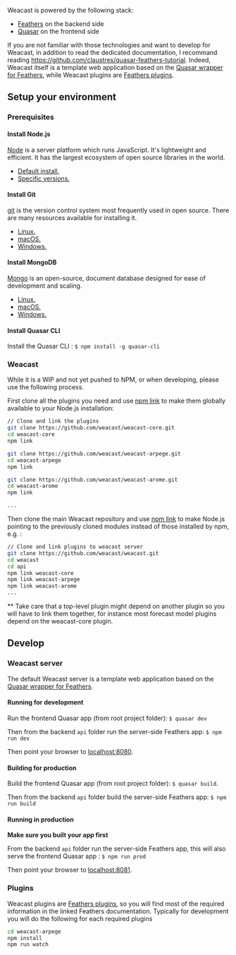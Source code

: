 Weacast is powered by the following stack:
* [Feathers](https://feathersjs.com/) on the backend side
* [Quasar](http://quasar-framework.org/) on the frontend side

If you are not familiar with those technologies and want to develop for Weacast, in addition to read the dedicated documentation, I recommand reading https://github.com/claustres/quasar-feathers-tutorial. Indeed, Weacast itself is a template web application based on the [Quasar wrapper for Feathers](https://github.com/quasarframework/quasar-wrapper-feathersjs-api), while Weacast plugins are [Feathers plugins](https://docs.feathersjs.com/guides/advanced/creating-a-plugin.html). 

## Setup your environment

### Prerequisites

#### Install Node.js

[Node](https://nodejs.org/en/) is a server platform which runs JavaScript.
It's lightweight and efficient.
It has the largest ecosystem of open source libraries in the world.

- [Default install.](https://nodejs.org/en/)
- [Specific versions.](https://nodejs.org/en/download/)

#### Install Git

[git](https://git-scm.com/) is the version control system most frequently used in open source.
There are many resources available for installing it.

- [Linux.](https://www.atlassian.com/git/tutorials/install-git#linux)
- [macOS.](https://www.atlassian.com/git/tutorials/install-git#mac-os-x)
- [Windows.](https://www.atlassian.com/git/tutorials/install-git#windows)

#### Install MongoDB

[Mongo](https://www.mongodb.com/) is an open-source, document database designed for ease of development and scaling.

- [Linux.](https://docs.mongodb.com/manual/administration/install-on-linux/)
- [macOS.](https://docs.mongodb.com/manual/tutorial/install-mongodb-on-os-x/)
- [Windows.](https://docs.mongodb.com/manual/tutorial/install-mongodb-on-windows/)

#### Install Quasar CLI

Install the Quasar CLI : `$ npm install -g quasar-cli`

### Weacast

While it is a WIP and not yet pushed to NPM, or when developing, please use the following process.

First clone all the plugins you need and use [npm link](https://docs.npmjs.com/cli/link) to make them globally available to your Node.js installation:

```bash
// Clone and link the plugins
git clone https://github.com/weacast/weacast-core.git
cd weacast-core
npm link

git clone https://github.com/weacast/weacast-arpege.git
cd weacast-arpege
npm link

git clone https://github.com/weacast/weacast-arome.git
cd weacast-arome
npm link

...
```

Then clone the main Weacast repository and use [npm link](https://docs.npmjs.com/cli/link) to make Node.js pointing to the previously cloned modules instead of those installed by npm, e.g. :
```bash
// Clone and link plugins to weacast server
git clone https://github.com/weacast/weacast.git
cd weacast
cd api
npm link weacast-core
npm link weacast-arpege
npm link weacast-arome
...
```

** Take care that a top-level plugin might depend on another plugin so you will have to link them together, for instance most forecast model plugins depend on the weacast-core plugin.

## Develop

### Weacast server

The default Weacast server is a template web application based on the [Quasar wrapper for Feathers](https://github.com/quasarframework/quasar-wrapper-feathersjs-api).

#### Running for development
Run the frontend Quasar app (from root project folder): `$ quasar dev`

Then from the backend `api` folder run the server-side Feathers app: `$ npm run dev`

Then point your browser to [localhost:8080](http://localhost:8080).

#### Building for production
Build the frontend Quasar app (from root project folder): `$ quasar build`.

Then from the backend `api` folder build the server-side Feathers app: `$ npm run build`

#### Running in production
**Make sure you built your app first**

From the backend `api` folder run the server-side Feathers app, this will also serve the frontend Quasar app : `$ npm run prod`

Then point your browser to [localhost:8081](http://localhost:8081).

### Plugins

Weacast plugins are [Feathers plugins](https://docs.feathersjs.com/guides/advanced/creating-a-plugin.html), so you will find most of the required information in the linked Feathers documentation. Typically for development you will do the following for each required plugins
```bash
cd weacast-arpege
npm install
npm run watch
```
